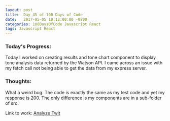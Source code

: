 ```yaml
---
layout: post
title:  Day 45 of 100 Days of Code
date:   2017-05-05 10:12:00:00 -0800
categories: 100DaysOfCode Javascript React
tags: Javascript React
---
```


### Today's Progress:
Today I worked on creating results and tone chart component to display tone analysis data returned by the Watson API. I came across an issue with my fetch call not being able to get the data from my express server.

### Thoughts:
What a weird bug. The code is exactly the same as my test code and yet my response is 200. The only difference is my components are in a sub-folder of src.

Link to work: [Analyze Twit](https://github.com/yenly/analyze_twit)
